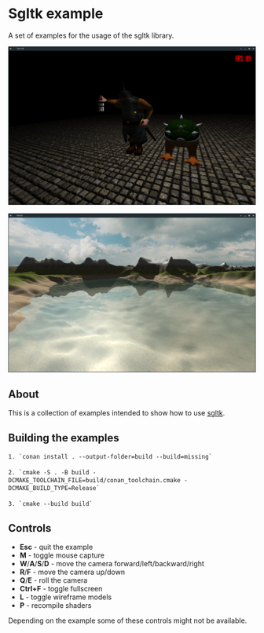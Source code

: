 # Sgltk example
A set of examples for the usage of the sgltk library.

![library_test screenshot](https://github.com/pyth/screenshots/blob/master/lib_test.png)

![island screenshot](https://github.com/pyth/screenshots/blob/master/island.png)


## About
This is a collection of examples intended to show how to use [sgltk](http://www.github.com/pyth/sgltk).

## Building the  examples

    1. `conan install . --output-folder=build --build=missing`

    2. `cmake -S . -B build -DCMAKE_TOOLCHAIN_FILE=build/conan_toolchain.cmake -DCMAKE_BUILD_TYPE=Release`

    3. `cmake --build build`

## Controls

* **Esc** - quit the example
* **M** - toggle mouse capture
* **W**/**A**/**S**/**D** - move the camera forward/left/backward/right
* **R**/**F** - move the camera up/down
* **Q**/**E** - roll the camera
* **Ctrl+F** - toggle fullscreen
* **L** - toggle wireframe models
* **P** - recompile shaders

Depending on the example some of these controls might not be available.

